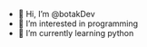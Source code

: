 - 👋 Hi, I’m @botakDev
- 👀 I’m interested in programming
- 🌱 I’m currently learning python

<!---
botakDev/botakDev is a ✨ special ✨ repository because its `README.md` (this file) appears on your GitHub profile.
You can click the Preview link to take a look at your changes.
--->
